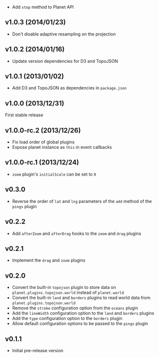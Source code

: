 * Add `stop` method to Planet API

v1.0.3 (2014/01/23)
-------------------

* Don't disable adaptive resampling on the projection

v1.0.2 (2014/01/16)
-------------------

* Update version dependencies for D3 and TopoJSON

v1.0.1 (2013/01/02)
-------------------

* Add D3 and TopoJSON as dependencies in `package.json`

v1.0.0 (2013/12/31)
-------------------

First stable release

v1.0.0-rc.2 (2013/12/26)
------------------------

* Fix load order of global plugins
* Expose planet instance as `this` in event callbacks

v1.0.0-rc.1 (2013/12/24)
------------------------

* `zoom` plugin's `initialScale` can be set to `0`

v0.3.0
------

* Reverse the order of `lat` and `lng` parameters of the `add` method of the `pings` plugin

v0.2.2
------

* Add `afterZoom` and `afterDrag` hooks to the `zoom` and `drag` plugins

v0.2.1
------

* Implement the `drag` and `zoom` plugins

v0.2.0
------

* Convert the built-in `topojson` plugin to store data on `planet.plugins.topojson.world` instead of `planet.world`
* Convert the built-in `land` and `borders` plugins to read world data from `planet.plugins.topojson.world`
* Remove the `stroke` configuration option from the `oceans` plugin
* Add the `lineWidth` configuration option to the `land` and `borders` plugins
* Add the `type` configuration option to the `borders` plugin
* Allow default configuration options to be passed to the `pings` plugin

v0.1.1
------

* Initial pre-release version
